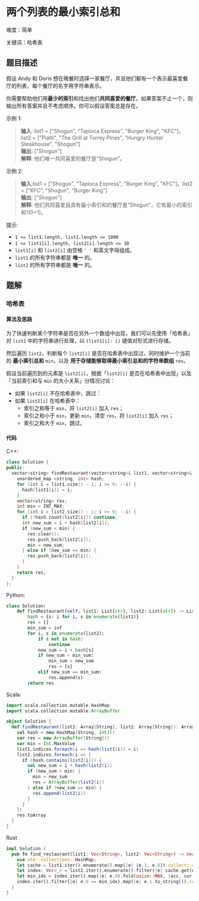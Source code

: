 # 两个列表的最小索引总和

难度：简单

关键词：哈希表

## 题目描述

假设 Andy 和 Doris 想在晚餐时选择一家餐厅，并且他们都有一个表示最喜爱餐厅的列表，每个餐厅的名字用字符串表示。

你需要帮助他们用**最少的索引**和找出他们**共同喜爱的餐厅**。如果答案不止一个，则输出所有答案并且不考虑顺序。你可以假设答案总是存在。

示例 1:

>**输入**: list1 = ["Shogun", "Tapioca Express", "Burger King", "KFC"]，list2 = ["Piatti", "The Grill at Torrey Pines", "Hungry Hunter Steakhouse", "Shogun"] <br>
**输出**: ["Shogun"] <br>
**解释**: 他们唯一共同喜爱的餐厅是“Shogun”。

示例 2:

>**输入**:list1 = ["Shogun", "Tapioca Express", "Burger King", "KFC"]，list2 = ["KFC", "Shogun", "Burger King"] <br>
**输出**: ["Shogun"] <br>
**解释**: 他们共同喜爱且具有最小索引和的餐厅是“Shogun”，它有最小的索引和1(0+1)。

 

提示:
* `1 <= list1.length, list2.length <= 1000`
* `1 <= list1[i].length, list2[i].length <= 30`
* `list1[i]` 和 `list2[i]` 由空格 `' '` 和英文字母组成。
* `list1` 的所有字符串都是 **唯一** 的。
* `list2` 的所有字符串都是 **唯一** 的。

## 题解

### 哈希表

#### 算法及思路

为了快速判断某个字符串是否在另外一个数组中出现，我们可以先使用「哈希表」对 `list1` 中的字符串进行处理，以 `(list1[i]: i)` 键值对形式进行存储。

然后遍历 `list2`，判断每个 `list2[i]` 是否在哈希表中出现过，同时维护一个当前的 **最小索引总和** `min`，以及 **用于存储能够取得最小索引总和的字符串数组** `res`。

假设当前遍历到的元素是 `list2[i]`，根据「`list2[i]` 是否在哈希表中出现」以及「当前索引和与 `min` 的大小关系」分情况讨论：

* 如果 `list2[i]` 不在哈希表中，跳过：
* 如果 `list2[i]` 在哈希表中：
    - 索引之和等于 `min`，将 `list2[i]` 加入 `res`；
    - 索引之和小于 `min`，更新 `min`，清空 `res`，将 `list2[i]` 加入 `res`；
    - 索引之和大于 `min`，跳过。
    
#### 代码

C++:

```cpp
class Solution {
public:
  vector<string> findRestaurant(vector<string>& list1, vector<string>& list2) {
    unordered_map <string, int> hash;
    for (int i = list1.size() - 1; i >= 0; --i) {
      hash[list1[i]] = i;
    }
    vector<string> res;
    int min = INT_MAX;
    for (int i = list2.size() - 1; i >= 0; --i) {
      if (!hash.count(list2[i])) continue;
      int new_sum = i + hash[list2[i]];
      if (new_sum < min) {
        res.clear();
        res.push_back(list2[i]);
        min = new_sum;
      } else if (new_sum == min) {
        res.push_back(list2[i]);
      }
    }
    return res;
  }
};
```

Python:

```python
class Solution:
    def findRestaurant(self, list1: List[str], list2: List[str]) -> List[str]:
        hash = {s: i for i, s in enumerate(list1)}
        res = []
        min_sum = inf
        for i, s in enumerate(list2):
            if s not in hash:
                continue
            new_sum = i + hash[s]
            if new_sum < min_sum:
                min_sum = new_sum
                res = [s]
            elif new_sum == min_sum:
                res.append(s)
        return res
```

Scala:

```scala
import scala.collection.mutable.HashMap
import scala.collection.mutable.ArrayBuffer

object Solution {
  def findRestaurant(list1: Array[String], list2: Array[String]): Array[String] = {
    val hash = new HashMap[String, Int]()
    var res = new ArrayBuffer[String]()
    var min = Int.MaxValue
    list1.indices.foreach(i => hash(list1(i)) = i)
    list2.indices.foreach(i => {
      if (hash.contains(list2(i))) {
        val new_sum = i + hash(list2(i))
        if (new_sum < min) {
          min = new_sum
          res = ArrayBuffer(list2(i))
        } else if (new_sum == min) {
          res.append(list2(i))
        }
      }
    })
    res.toArray
  }
}
```

Rust

```rust
impl Solution {
  pub fn find_restaurant(list1: Vec<String>, list2: Vec<String>) -> Vec<String> {
    use std::collections::HashMap;
    let cache = list1.iter().enumerate().map(|e| (e.1, e.0)).collect::<HashMap<_, _>>();
    let index: Vec<_> = list2.iter().enumerate().filter(|e| cache.get(e.1).is_some()).map(|e| (e.0 + cache.get(e.1).unwrap(), e.1)).collect();
    let min_idx = index.iter().map(|e| e.0).fold(usize::MAX, |acc, cur| if cur < acc {cur} else {acc});
    index.iter().filter(|e| e.0 == min_idx).map(|e| e.1.to_string()).collect::<Vec<_>>()
  }
}
```
